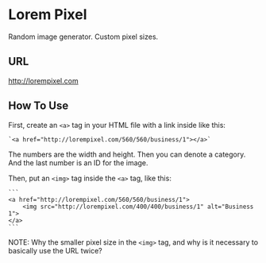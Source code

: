 # Lorem Pixel

Random image generator. Custom pixel sizes.

## URL

http://lorempixel.com

## How To Use

First, create an `<a>` tag in your HTML file with a link inside like this:

	`<a href="http://lorempixel.com/560/560/business/1"></a>`

The numbers are the width and height. Then you can denote a category. And the last number is an ID for the image.

Then, put an `<img>` tag inside the `<a>` tag, like this:

	```
	<a href="http://lorempixel.com/560/560/business/1">
		<img src="http://lorempixel.com/400/400/business/1" alt="Business 1">
	</a>
	```

NOTE: Why the smaller pixel size in the `<img>` tag, and why is it necessary to basically use the URL twice?